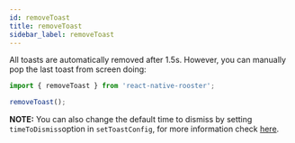 ```yaml
---
id: removeToast
title: removeToast
sidebar_label: removeToast
---
```


All toasts are automatically removed after 1.5s. However, you can manually pop the last toast from screen doing:

```jsx
import { removeToast } from 'react-native-rooster';

removeToast();
```

**NOTE:** You can also change the default time to dismiss by setting `timeToDismiss`option in `setToastConfig`, for more information check [here](setToastConfig#timetodismiss).